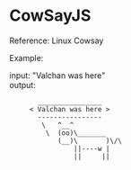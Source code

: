 # CowSayJS
Reference: Linux Cowsay

Example:  

input: "Valchan was here"  
output:

```
       ________________ 
     < Valchan was here > 
       ---------------- 
        \   ^__^ 
         \  (oo)\_______ 
            (__)\       )\/\ 
                ||----w | 
                ||     || 
```
